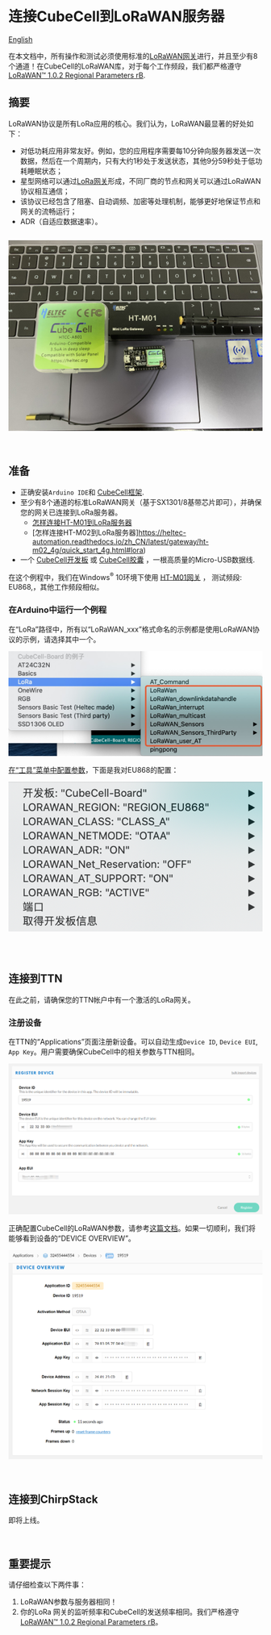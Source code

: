 # 连接CubeCell到LoRaWAN服务器
[English](https://heltec-automation-docs.readthedocs.io/en/latest/cubecell/lorawan/connect_to_gateway.html)

在本文档中，所有操作和测试必须使用标准的[LoRaWAN网关](https://heltec.org/proudct_center/lora/lora-gateway/)进行，并且至少有8个通道！在CubeCell的LoRaWAN库，对于每个工作频段，我们都严格遵守[LoRaWAN™ 1.0.2 Regional Parameters rB](https://resource.heltec.cn/download/LoRaWANRegionalParametersv1.0.2_final_1944_1.pdf).

## 摘要

LoRaWAN协议是所有LoRa应用的核心。我们认为，LoRaWAN最显著的好处如下：

- 对低功耗应用非常友好。例如，您的应用程序需要每10分钟向服务器发送一次数据，然后在一个周期内，只有大约1秒处于发送状态，其他9分59秒处于低功耗睡眠状态；
- 星型网络可以通过[LoRa网关](https://heltec.org/proudct_center/lora/lora-gateway/)形成，不同厂商的节点和网关可以通过LoRaWAN协议相互通信；
- 该协议已经包含了阻塞、自动调频、加密等处理机制，能够更好地保证节点和网关的流畅运行；
- ADR（自适应数据速率）。

``` Tip:: CubeCell LoRaWAN库是从v4.3.2版本的LoRaMac-node迁移而来的。

```

![](img/connect_to_server/01.png)

&nbsp;

## 准备

- 正确安装`Arduino IDE`和 [CubeCell框架](https://heltec-automation.readthedocs.io/zh_CN/latest/cubecell/quick_start.html).
- 至少有8个通道的标准LoRaWAN网关（基于SX1301/8基带芯片即可），并确保您的网关已连接到LoRa服务器。
  - [怎样连接HT-M01到LoRa服务器](https://heltec-automation.readthedocs.io/zh_CN/latest/gateway/ht-m01/connect_to_server.html)
  - [怎样连接HT-M02到LoRa服务器]https://heltec-automation.readthedocs.io/zh_CN/latest/gateway/ht-m02_4g/quick_start_4g.html#lora)
- 一个 [CubeCell开发板](https://heltec.org/project/htcc-ab01/) 或 [CubeCell胶囊](https://heltec.org/project/htcc-ac01/) ，一根高质量的Micro-USB数据线.

在这个例程中，我们在Windows<sup>®</sup> 10环境下使用 [HT-M01网关](https://heltec.org/project/ht-m01/) ， 测试频段: EU868,，其他工作频段相似。

### 在Arduino中运行一个例程

在“LoRa”路径中，所有以“LoRaWAN_xxx”格式命名的示例都是使用LoRaWAN协议的示例，请选择其中一个。

![](img/connect_to_server/04.png)

[在“工具”菜单中配置参数](https://heltec-automation.readthedocs.io/zh_CN/latest/cubecell/quick_start.html#id4)，下面是我对EU868的配置：

![](img/connect_to_server/03.png)

``` Note:: “工具”菜单的配置必须与LoRa服务器中的配置匹配。例如，如果CubeCell使用OTAA，则LoRa服务器必须为相关设备启用OTAA。

```

&nbsp;

## 连接到TTN

在此之前，请确保您的TTN帐户中有一个激活的LoRa网关。

### 注册设备

在TTN的“Applications”页面注册新设备。可以自动生成`Device ID`, `Device EUI`, `App Key`。用户需要确保CubeCell中的相关参数与TTN相同。

![](img/connect_to_server/02.png)

正确配置CubeCell的LoRaWAN参数，请参考[这篇文档](https://heltec-automation.readthedocs.io/zh_CN/latest/cubecell/lorawan/config_parameter.html)。如果一切顺利，我们将能够看到设备的“DEVICE OVERVIEW”。



![](img/connect_to_server/10.png)

&nbsp;

## 连接到ChirpStack

即将上线。

&nbsp;

## 重要提示

请仔细检查以下两件事：

1. LoRaWAN参数与服务器相同！
2. 你的LoRa 网关的监听频率和CubeCell的发送频率相同。我们严格遵守[LoRaWAN™ 1.0.2 Regional Parameters rB](https://resource.heltec.cn/download/LoRaWANRegionalParametersv1.0.2_final_1944_1.pdf)。
